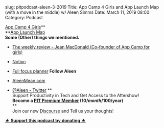 slug: pitpodcast-aleen-3-2019
Title: App Camp 4 Girls and App Launch Map (with a move in the middle) w/ Aleen Simms
Date: March 11, 2019 08:00
Category: Podcast

[App Camp 4 Girls](https://appcamp4girls.com/)**  
**[App Launch Map](https://applaunchmap.com/)  
**Some (Other) things we mentioned.**

  * [The weekly review - Jean MacDonald (Co-founder of App Camp for girls)](https://theweeklyreview.fm/)
  * [Notion](https://www.notion.so/)
  * [Full focus planner](https://fullfocusplanner.com/)
**Follow Aleen**

  * [AleenMean.com](https://aleenmean.com/)
  * [@Aleen - Twitter](https://twitter.com/aleen)
**  
Support Productivity in Tech and Get Access to the Aftershow!  
**Become a [PIT Premium Member](https://productivityintech.com/memberships) ($10/month/$100/year)**  
**  
Join our new [Discourse](https://discourse.productivityintech.com/) and Tell us your thoughts!  
  


**[★ Support this podcast by donating ★](Https://ko-fi.com/jayandjaymedia)**


